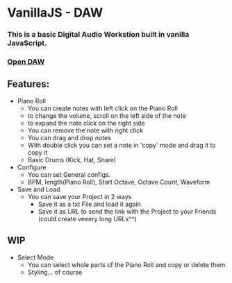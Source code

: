 # VanillaJS - DAW

### This is a basic Digital Audio Workstion built in vanilla JavaScript.

### [Open DAW](https://dropmania.de/musicmaker/?bpm=115&time=64&oct=3&start=4&wave=sine&p=GQ5,0,1,100;AQ5,1,1,100;CQ6,2,1,100;AQ5,3,1,100;F6,4,3,56;CQ6,4,3,52;AQ5,4,3,60;FQ5,4,3,56;F6,7,3,52;AQ5,7,3,52;F5,7,3,56;CQ5,7,3,56;DQ6,10,6,64;CQ6,10,6,48;AQ5,10,6,56;GQ5,10,6,52;GQ4,10,6,56;GQ5,16,1,100;AQ5,17,1,100;CQ6,18,1,100;AQ5,19,1,100;DQ6,20,3,56;C6,20,3,56;GQ5,20,3,56;F5,20,3,56;DQ6,23,3,56;GQ5,23,3,56;DQ5,23,3,56;C5,23,3,56;CQ6,26,6,56;GQ5,26,6,56;F5,26,6,56;AQ4,26,6,56;GQ5,32,1,100;AQ5,33,1,100;CQ6,34,1,100;AQ5,35,1,100;CQ6,36,4,56;AQ5,36,4,56;F5,36,4,56;DQ6,40,2,56;AQ5,40,2,56;F5,40,2,56;C6,42,3,56;GQ5,42,3,56;DQ5,42,3,56;AQ5,45,1,60;DQ5,45,1,60;GQ5,46,4,56;DQ5,46,4,56;GQ5,50,2,72;DQ6,52,4,56;C6,52,4,56;GQ5,52,4,56;F5,52,4,56;CQ6,56,6,56;GQ5,56,6,56;F5,56,6,56%)

## Features:

-   Piano Roll
    -   You can create notes with left click on the Piano Roll
    -   to change the volume, scroll on the left side of the note
    -   to expand the note click on the right side
    -   You can remove the note with right click
    -   You can drag and drop notes
    -   With double click you can set a note in 'copy' mode and drag it to copy it
    -   Basic Drums (Kick, Hat, Snare)
-   Configure
    -   You can set General configs.
    -   BPM, length(Piano Roll), Start Octave, Octave Count, Waveform
-   Save and Load
    -   You can save your Project in 2 ways
        -   Save it as a txt File and load it again
        -   Save it as URL to send the link with the Project to your Friends (could create veeery long URLs^^)

## WIP

-   Select Mode
    -   You can select whole parts of the Piano Roll and copy or delete them
    -   Styling... of course
